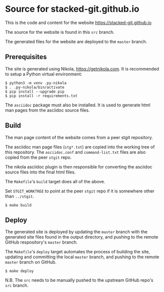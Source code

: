 # Source for stacked-git.github.io

This is the code and content for the website https://stacked-git.github.io

The source for the website is found in this `src` branch.

The generated files for the website are deployed to the `master` branch.

## Prerequisites

The site is generated using Nikola, https://getnikola.com. It is recommended
to setup a Python virtual environment:

``` shellsession
$ python3 -m venv .py-nikola
$ . .py-nikola/bin/activate
$ pip install --upgrade pip
$ pip install -r requirements.txt
```

The `asciidoc` package must also be installed. It is used to generate html man
pages from the asciidoc source files.

## Build

The man page content of the website comes from a peer stgit repository.

The asciidoc man page files (`stg*.txt`) are copied into the working tree
of this repository. The `asciidoc.conf` and `command-list.txt` files are
also copied from the peer `stgit` repo.

The nikola asciidoc plugin is then responsible for converting the asciidoc
source files into the final html files.

The `Makefile`'s `build` target does all of the above.

Set `STGIT_WORKTREE` to point at the peer `stgit` repo if it is somewhere other
than `../stgit`.

``` shellsession
$ make build
```

## Deploy

The generated site is deployed by updating the `master` branch with the
generated site files found in the output directory, and pushing to the remote
GitHub respository's `master` branch.

The `Makefile`'s `deploy` target automates the process of building the site,
updating and committing the local `master` branch, and pushing to the remote
`master` branch on GitHub.

``` shellsession
$ make deploy
```

N.B. The `src` needs to be manually pushed to the upstream GitHub repo's `src`
branch.
